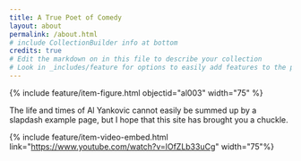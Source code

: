 ```yaml
---
title: A True Poet of Comedy
layout: about
permalink: /about.html
# include CollectionBuilder info at bottom
credits: true
# Edit the markdown on in this file to describe your collection
# Look in _includes/feature for options to easily add features to the page
---
```


{% include feature/item-figure.html objectid="al003" width="75" %}

The life and times of Al Yankovic cannot easily be summed up by a slapdash example page, but I hope that this site has brought you a chuckle.

{% include feature/item-video-embed.html link="https://www.youtube.com/watch?v=lOfZLb33uCg" width="75"%}
